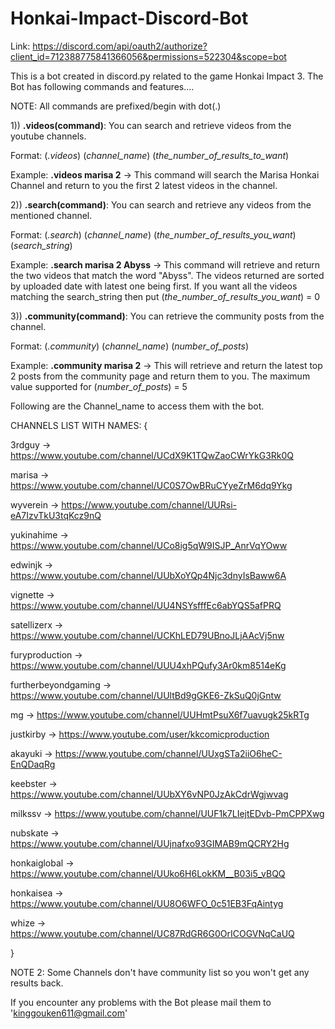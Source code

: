 # Honkai-Impact-Discord-Bot

Link: https://discord.com/api/oauth2/authorize?client_id=712388775841366056&permissions=522304&scope=bot

This is a bot created in discord.py related to the game Honkai Impact 3. 
The Bot has following commands and features....

NOTE: All commands are prefixed/begin with dot(.)

1))      **.videos(command)**: You can search and retrieve videos from the youtube channels.

Format:           (*.videos*)    (*channel_name*)     (*the_number_of_results_to_want*)

Example:      **.videos marisa 2** -> This command will search the Marisa Honkai Channel and return to you the first 2 latest videos in the channel.





2))     **.search(command)**: You can search and retrieve any videos from the mentioned channel.

Format:          (*.search*)     (*channel_name*)      (*the_number_of_results_you_want*) (*search_string*)

Example:        **.search marisa 2 Abyss** -> This command will retrieve and return the two videos that match the word "Abyss". The videos returned are sorted by uploaded date with latest one being first.
If you want all the videos matching the search_string then put (*the_number_of_results_you_want*) = 0




3))      **.community(command)**: You can retrieve the community posts from the channel. 

Format:            (*.community*)     (*channel_name*)        (*number_of_posts*)

Example:           **.community marisa 2** -> This will retrieve and return the latest top 2 posts from the community page and return them to you.
The maximum value supported for (*number_of_posts*) = 5




Following are the Channel_name to access them with the bot. 


CHANNELS LIST WITH NAMES: {

3rdguy ->                  https://www.youtube.com/channel/UCdX9K1TQwZaoCWrYkG3Rk0Q

marisa ->                  https://www.youtube.com/channel/UC0S7OwBRuCYyeZrM6dq9Ykg

wyverein ->                https://www.youtube.com/channel/UURsi-eA7IzvTkU3tqKcz9nQ

yukinahime ->              https://www.youtube.com/channel/UCo8ig5qW9ISJP_AnrVqYOww

edwinjk ->                 https://www.youtube.com/channel/UUbXoYQp4Njc3dnyIsBaww6A

vignette ->                https://www.youtube.com/channel/UU4NSYsfffEc6abYQS5afPRQ

satellizerx ->             https://www.youtube.com/channel/UCKhLED79UBnoJLjAAcVj5nw

furyproduction ->          https://www.youtube.com/channel/UUU4xhPQufy3Ar0km8514eKg

furtherbeyondgaming ->     https://www.youtube.com/channel/UUltBd9gGKE6-ZkSuQ0jGntw

mg ->                      https://www.youtube.com/channel/UUHmtPsuX6f7uavugk25kRTg

justkirby ->               https://www.youtube.com/user/kkcomicproduction

akayuki ->                 https://www.youtube.com/channel/UUxgSTa2iiO6heC-EnQDaqRg

keebster ->                https://www.youtube.com/channel/UUbXY6vNP0JzAkCdrWgjwvag

milkssv ->                 https://www.youtube.com/channel/UUF1k7LIejtEDvb-PmCPPXwg

nubskate ->                https://www.youtube.com/channel/UUjnafxo93GIMAB9mQCRY2Hg

honkaiglobal ->            https://www.youtube.com/channel/UUko6H6LokKM__B03i5_vBQQ

honkaisea ->               https://www.youtube.com/channel/UU8O6WFO_0c51EB3FqAintyg

whize ->                   https://www.youtube.com/channel/UC87RdGR6G0OrICOGVNqCaUQ

}

NOTE 2: Some Channels don't have community list so you won't get any results back.

If you encounter any problems with the Bot please mail them to 'kinggouken611@gmail.com'

